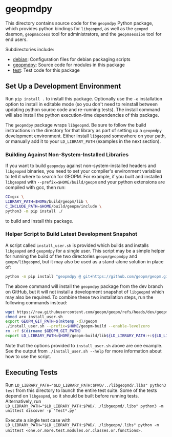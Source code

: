 # geopmdpy

This directory contains source code for the `geopmdpy` Python package, which
provides python bindings for `libgeopmd`, as well as the `geopmd` daemon,
`geopmaccess` tool for administrators, and the `geopmsession` tool for end
users.

Subdirectories include:

* [debian](debian): Configuration files for debian packaging scripts
* [geopmdpy](geopmdpy): Source code for modules in this package
* [test](test): Test code for this package

## Set Up a Development Environment

Run `pip install .` to install this package. Optionally use the `-e`
installation option to install in editable mode (so you don't need to reinstall
between updating python source code and re-running tests). The install command
will also install the python execution-time dependencies of this package.

The `geopmdpy` package wraps `libgeopmd`. Be sure to follow the build
instructions in the directory for that library as part of setting up a `geopmdpy`
development environment. Either install `libgeopmd` somewhere on your path, or
manually add it to your `LD_LIBRARY_PATH` (examples in the next section).

### Building Against Non-System-Installed Libraries

If you want to build `geopmdpy` against non-system-installed headers and ``libgeopmd``
binaries, you need to set your compiler's environment variables to tell it
where to search for GEOPM. For example, if you built and installed ``libgeopmd``
with ``--prefix=$HOME/build/geopm`` and your python extensions are compiled
with gcc, then run:

```bash
CC=gcc \
LIBRARY_PATH=$HOME/build/geopm/lib \
C_INCLUDE_PATH=$HOME/build/geopm/include \
python3 -m pip install ./

```

to build and install this package.

### Helper Script to Build Latest Development Snapshot

A script called `install_user.sh` is provided which builds and installs
`libgeopmd` and `geopmdpy` for a single user.  This script may be a simple helper for
running the build of the two directories `geopm/geopmdpy` and `geopm/libgeopmd`, but
it may also be used as a stand-alone solution in place of:

```bash
python -m pip install "geopmdpy @ git+https://github.com/geopm/geopm.git#subdirectory=geopmdpy"

```

The above command will install the `geopmdpy` package from the dev branch on
GitHub, but it will not install a development snapshot of `libgeopmd` which may
also be required.  To combine these two installation steps, run the following
commands instead:

```bash
wget https://raw.githubusercontent.com/geopm/geopm/refs/heads/dev/geopmdpy/install_user.sh
chmod a+x install_user.sh
export GEOPM_GIT_PATH=$(mktemp -d)/geopm
./install_user.sh --prefix=$HOME/geopm-build --enable-levelzero
rm -rf $(dirname $GEOPM_GIT_PATH)
export LD_LIBRARY_PATH=$HOME/geopm-build/lib${LD_LIBRARY_PATH:+:${LD_LIBRARY_PATH}}

```

Note that the options provided to `install_user.sh` above are one example.  See
the output from `./install_user.sh --help` for more information about how to use
the script.

## Executing Tests

Run `LD_LIBRARY_PATH="$LD_LIBRARY_PATH:$PWD/../libgeopmd/.libs" python3 test`
from this directory to launch the entire test suite. Some of the tests depend
on `libgeopmd`, so it should be built before running tests.  Alternatively, run
`LD_LIBRARY_PATH="$LD_LIBRARY_PATH:$PWD/../libgeopmd/.libs" python3 -m unittest discover -p 'Test*.py'`

Execute a single test case with
`LD_LIBRARY_PATH="$LD_LIBRARY_PATH:$PWD/../libgeopm/.libs" python -m unittest <one.or.more.test.modules.or.classes.or.functions>`.
